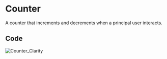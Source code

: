 # Counter

A counter that increments and decrements when a principal user interacts.

## Code

![Counter_Clarity](https://i.imgur.com/JWDu0ew.png)
